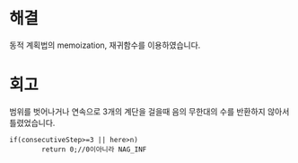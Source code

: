 # 해결
동적 계획법의 memoization, 재귀함수를 이용하였습니다.

# 회고
범위를 벗어나거나 연속으로 3개의 계단을 걸을때 음의 무한대의 수를 반환하지 않아서 틀렸었습니다.

```c+
if(consecutiveStep>=3 || here>n)
        return 0;//0이아니라 NAG_INF
```
